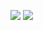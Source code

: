 <!--
[![My github stats](https://github-readme-stats.vercel.app/api?username=knynkwl&show_icons=true)](https://github.com/anuraghazra/github-readme-stats)

[![Top Langs](https://github-readme-stats.vercel.app/api/top-langs/?username=knynkwl&layout=compact&include_all_commits=true)](https://github.com/anuraghazra/github-readme-stats)
align="center" 
-->

<p>
  <img src="https://github-readme-stats.vercel.app/api?username=knynkwl&show_icons=true&include_all_commits=true">
  <img src="https://github-readme-stats.vercel.app/api/top-langs/?username=knynkwl&layout=compact">
</p>
